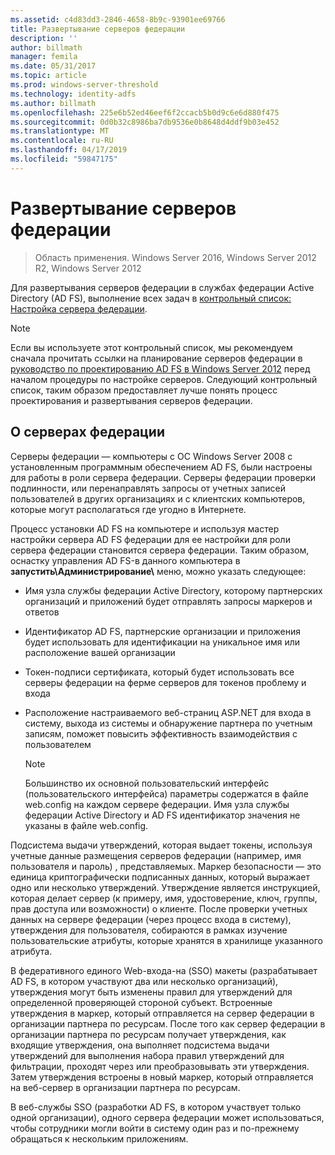 ```yaml
---
ms.assetid: c4d83dd3-2846-4658-8b9c-93901ee69766
title: Развертывание серверов федерации
description: ''
author: billmath
manager: femila
ms.date: 05/31/2017
ms.topic: article
ms.prod: windows-server-threshold
ms.technology: identity-adfs
ms.author: billmath
ms.openlocfilehash: 225e6b52ed46eef6f2ccacb5b0d9c6e6d880f475
ms.sourcegitcommit: 0d0b32c8986ba7db9536e0b8648d4ddf9b03e452
ms.translationtype: MT
ms.contentlocale: ru-RU
ms.lasthandoff: 04/17/2019
ms.locfileid: "59847175"
---
```

# <a name="deploying-federation-servers"></a>Развертывание серверов федерации

>Область применения. Windows Server 2016, Windows Server 2012 R2, Windows Server 2012

Для развертывания серверов федерации в службах федерации Active Directory \(AD FS\), выполнение всех задач в [контрольный список: Настройка сервера федерации](Checklist--Setting-Up-a-Federation-Server.md).  
  
> [!NOTE]  
> Если вы используете этот контрольный список, мы рекомендуем сначала прочитать ссылки на планирование серверов федерации в [руководство по проектированию AD FS в Windows Server 2012](https://technet.microsoft.com/library/dd807036.aspx) перед началом процедуры по настройке серверов. Следующий контрольный список, таким образом предоставляет лучше понять процесс проектирования и развертывания серверов федерации.  
  
## <a name="about-federation-servers"></a>О серверах федерации  
Серверы федерации — компьютеры с ОС Windows Server 2008 с установленным программным обеспечением AD FS, были настроены для работы в роли сервера федерации. Серверы федерации проверки подлинности, или перенаправлять запросы от учетных записей пользователей в других организациях и с клиентских компьютеров, которые могут располагаться где угодно в Интернете.  
  
Процесс установки AD FS на компьютере и используя мастер настройки сервера AD FS федерации для ее настройки для роли сервера федерации становится сервера федерации. Таким образом, оснастку управления AD FS\-в данного компьютера в **запустить\\Администрирование\\**  меню, можно указать следующее:  
  
-   Имя узла службы федерации Active Directory, которому партнерских организаций и приложений будет отправлять запросы маркеров и ответов  
  
-   Идентификатор AD FS, партнерские организации и приложения будет использовать для идентификации на уникальное имя или расположение вашей организации  
  
-   Токен\-подписи сертификата, который будет использовать все серверы федерации на ферме серверов для токенов проблему и входа  
  
-   Расположение настраиваемого веб-страниц ASP.NET для входа в систему, выхода из системы и обнаружение партнера по учетным записям, поможет повысить эффективность взаимодействия с пользователем  
  
    > [!NOTE]  
    > Большинство их основной пользовательский интерфейс \(пользовательского интерфейса\) параметры содержатся в файле web.config на каждом сервере федерации. Имя узла службы федерации Active Directory и AD FS идентификатор значения не указаны в файле web.config.  
  
Подсистема выдачи утверждений, которая выдает токены, используя учетные данные размещения серверов федерации \(например, имя пользователя и пароль\) , представляемых. Маркер безопасности — это единица криптографически подписанных данных, который выражает одно или несколько утверждений. Утверждение является инструкцией, которая делает сервер \(к примеру, имя, удостоверение, ключ, группы, прав доступа или возможности\) о клиенте. После проверки учетных данных на сервере федерации \(через процесс входа в систему\), утверждения для пользователя, собираются в рамках изучение пользовательские атрибуты, которые хранятся в хранилище указанного атрибута.  
  
В федеративного единого Web\-входа\-на \(SSO\) макеты \(разрабатывает AD FS, в котором участвуют два или несколько организаций\), утверждения могут быть изменены правил для утверждений для определенной проверяющей стороной субъект. Встроенные утверждения в маркер, который отправляется на сервер федерации в организации партнера по ресурсам. После того как сервер федерации в организации партнера по ресурсам получает утверждения, как входящие утверждения, она выполняет подсистема выдачи утверждений для выполнения набора правил утверждений для фильтрации, проходят через или преобразовывать эти утверждения. Затем утверждения встроены в новый маркер, который отправляется на веб-сервер в организации партнера по ресурсам.  
  
В веб-службы SSO \(разработки AD FS, в котором участвует только одной организации\), одного сервера федерации может использоваться, чтобы сотрудники могли войти в систему один раз и по-прежнему обращаться к нескольким приложениям.  
  
